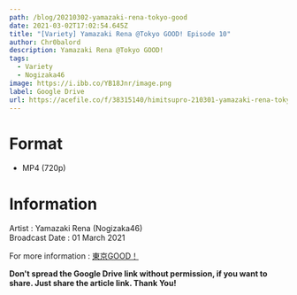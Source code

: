 ```yaml
---
path: /blog/20210302-yamazaki-rena-tokyo-good
date: 2021-03-02T17:02:54.645Z
title: "[Variety] Yamazaki Rena @Tokyo GOOD! Episode 10"
author: Chr0balord
description: Yamazaki Rena @Tokyo GOOD!
tags:
  - Variety
  - Nogizaka46
image: https://i.ibb.co/YB18Jnr/image.png
label: Google Drive
url: https://acefile.co/f/38315140/himitsupro-210301-yamazaki-rena-tokyo-good-episode-10-mp4
---
```

# Format

* MP4 (720p)

# Information

Artist : Yamazaki Rena (Nogizaka46) \
Broadcast Date : 01 March 2021

For more information : [東京GOOD！](https://www.tv-tokyo.co.jp/tokyo-good/)

**Don't spread the Google Drive link without permission, if you want to share. Just share the article link. Thank You!**